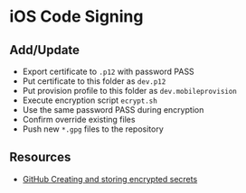 # iOS Code Signing

## Add/Update

- Export certificate to `.p12` with password PASS
- Put certificate to this folder as `dev.p12`
- Put provision profile to this folder as `dev.mobileprovision`
- Execute encryption script `ecrypt.sh`
- Use the same password PASS during encryption
- Confirm override existing files
- Push new `*.gpg` files to the repository

## Resources

- [GitHub Creating and storing encrypted secrets](https://docs.github.com/en/actions/configuring-and-managing-workflows/creating-and-storing-encrypted-secrets)
